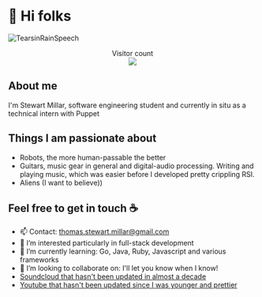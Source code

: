 # 👋 Hi folks

![TearsinRainSpeech](https://user-images.githubusercontent.com/91692051/203630286-269c6471-9473-4367-ac51-87778d862ee9.jpg)
<p align="center"> 
  Visitor count<br>
  <img src="https://profile-counter.glitch.me/thomasstewartmillar/count.svg" />
</p>

## About me

I'm Stewart Millar, software engineering student and currently in situ as a technical intern with Puppet

 


## Things I am passionate about

- Robots, the more human-passable the better
- Guitars, music gear in general and digital-audio processing. Writing and playing music, which was easier before I developed pretty crippling RSI. 
- Aliens (I want to believe))

## Feel free to get in touch :coffee:
- 📫 Contact: thomas.stewart.millar@gmail.com
- 👀 I’m interested particularly in full-stack development
- 🌱 I’m currently learning: Go, Java, Ruby, Javascript and various frameworks
- 💞️ I’m looking to collaborate on: I'll let you know when I know!
- [Soundcloud that hasn't been updated in almost a decade](https://soundcloud.com/stewart-millar)
- [Youtube that hasn't been updated since I was younger and prettier](https://www.youtube.com/@StewartMillarTheManCave/videos)

<!---
thomasStewartmillar/thomasStewartmillar is a ✨ special ✨ repository because its `README.md` (this file) appears on your GitHub profile.
You can click the Preview link to take a look at your changes.
--->
